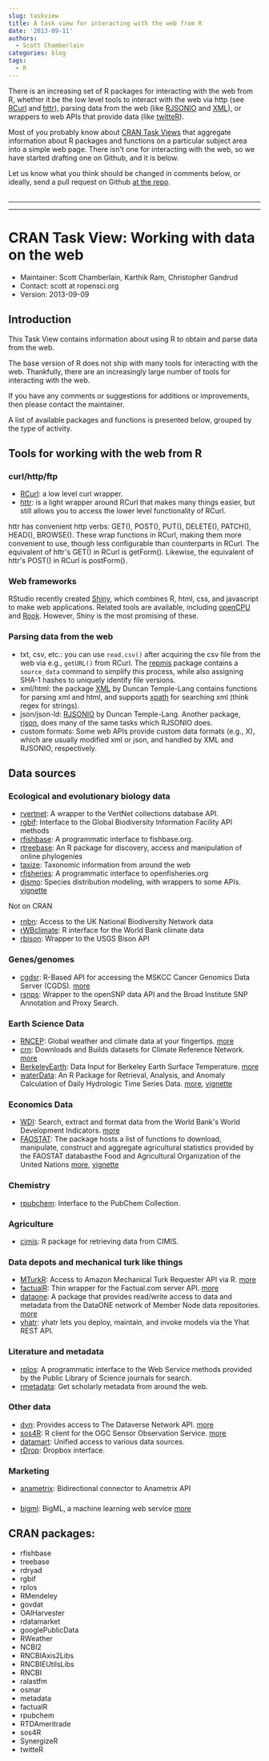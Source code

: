 ```yaml
---
slug: taskview
title: A task view for interacting with the web from R
date: '2013-09-11'
authors:
  - Scott Chamberlain
categories: blog
tags:
  - R
---
```


There is an increasing set of R packages for interacting with the web from R, whether it be the low level tools to interact with the web via http (see [RCurl][RCurl] and [httr][httr]), parsing data from the web (like [RJSONIO][RJSONIO] and [XML][XML]), or wrappers to web APIs that provide data (like [twitteR][twitteR]).

Most of you probably know about [CRAN Task Views](http://cran.r-project.org/web/views/) that aggregate information about R packages and functions on a particular subject area into a simple web page. There isn't one for interacting with the web, so we have started drafting one on Github, and it is below.

Let us know what you think should be changed in comments below, or ideally, send a pull request on Github [at the repo](https://github.com/ropensci/webservices).
<br><br>
<hr>
<hr>

# CRAN Task View: Working with data on the web

* Maintainer: Scott Chamberlain, Karthik Ram, Christopher Gandrud
* Contact:	scott at ropensci.org
* Version:	2013-09-09

## Introduction

This Task View contains information about using R to obtain and parse data from the web.

The base version of R does not ship with many tools for interacting with the web. Thankfully, there are an increasingly large number of tools for interacting with the web.

If you have any comments or suggestions for additions or improvements, then please contact the maintainer.

A list of available packages and functions is presented below, grouped by the type of activity.

## Tools for working with the web from R

### curl/http/ftp

* [RCurl][RCurl]: a low level curl wrapper.
* [httr][httr]: is a light wrapper around RCurl that makes many things easier, but still allows you to access the lower level functionality of RCurl.

httr has convenient http verbs: GET(), POST(), PUT(), DELETE(), PATCH(), HEAD(), BROWSE(). These wrap functions in RCurl, making them more convenient to use, though less configurable than counterparts in RCurl. The equivalent of httr's GET() in RCurl is getForm(). Likewise, the equivalent of httr's POST() in RCurl is postForm().

### Web frameworks

RStudio recently created [Shiny][shiny], which combines R, html, css, and javascript to make web applications. Related tools are available, including [openCPU][opencpu] and [Rook][rook]. However, Shiny is the most promising of these.

### Parsing data from the web

* txt, csv, etc.: you can use `read.csv()` after acquiring the csv file from the web via e.g., `getURL()` from RCurl. The [repmis][repmis] package contains a `source_data` command to simplify this process, while also assigning SHA-1 hashes to uniquely identify file versions.
* xml/html: the package [XML][XML] by Duncan Temple-Lang contains functions for parsing xml and html, and supports [xpath][xpath] for searching xml (think regex for strings).
* json/json-ld: [RJSONIO][RJSONIO] by Duncan Temple-Lang. Another package, [rjson][rjson], does many of the same tasks which RJSONIO does.
* custom formats: Some web APIs provide custom data formats (e.g., X), which are usually modified xml or json, and handled by XML and RJSONIO, respectively.

## Data sources

### Ecological and evolutionary biology data

* [rvertnet][rvertnet]: A wrapper to the VertNet collections database API.
* [rgbif][rgbif]: Interface to the Global Biodiversity Information Facility API methods
* [rfishbase][rfishbase]: A programmatic interface to fishbase.org.
* [rtreebase][rtreebase]: An R package for discovery, access and manipulation of online phylogenies
* [taxize][taxize]: Taxonomic information from around the web
* [rfisheries][rfisheries]: A programmatic interface to openfisheries.org
* [dismo][dismo]: Species distribution modeling, with wrappers to some APIs. [vignette](http://cran.r-project.org/web/packages/dismo/vignettes/brt.pdf)

Not on CRAN

* [rnbn][rnbn]: Access to the UK National Biodiversity Network data
* [rWBclimate][rwbclimate]: R interface for the World Bank climate data
* [rbison][rbison]: Wrapper to the USGS Bison API

### Genes/genomes

* [cgdsr][cgdsr]: R-Based API for accessing the MSKCC Cancer Genomics Data Server (CGDS). [more](http://www.cbioportal.org/public-portal)
* [rsnps][rsnps]: Wrapper to the openSNP data API and the Broad Institute SNP Annotation and Proxy Search.

### Earth Science Data

* [RNCEP][RNCEP]: Global weather and climate data at your fingertips. [more](https://sites.google.com/site/michaelukemp/rncep)
* [crn][crn]: Downloads and Builds datasets for Climate Reference Network. [more](http://stevemosher.wordpress.com/)
* [BerkeleyEarth][BerkeleyEarth]: Data Input for Berkeley Earth Surface Temperature. [more](http://stevemosher.wordpress.com/)
* [waterData][waterData]: An R Package for Retrieval, Analysis, and Anomaly Calculation of Daily Hydrologic Time Series Data. [more](http://pubs.usgs.gov/of/2012/1168/), [vignette](  http://cran.r-project.org/web/packages/waterData/vignettes/vignette.pdf)

### Economics Data

* [WDI][WDI]: Search, extract and format data from the World Bank's World Development Indicators. [more](https://sites.google.com/site/michaelukemp/rncep)
* [FAOSTAT][FAOSTAT]: The package hosts a list of functions to download, manipulate, construct and aggregate agricultural statistics provided by the FAOSTAT databasthe Food and Agricultural Organization of the United Nations [more](http://cran.r-project.org/web/packages/FAOSTAT/index.html), [vignette](http://cran.r-project.org/web/packages/FAOSTAT/vignettes/FAOSTAT.pdf)

### Chemistry

* [rpubchem][rpubchem]: Interface to the PubChem Collection.

### Agriculture

* [cimis][cimis]: R package for retrieving data from CIMIS.

### Data depots and mechanical turk like things

* [MTurkR][MTurkR]: Access to Amazon Mechanical Turk Requester API via R. [more](http://thomasleeper.com/MTurkR/index.html)
* [factualR][factualR]: Thin wrapper for the Factual.com server API. [more](http://www.exmachinatech.net/01/factualr/)
* [dataone][dataone]: A package that provides read/write access to data and metadata from the DataONE network of Member Node data repositories. [more](http://releases.dataone.org/online/dataone_r/)
* [yhatr][yhatr]: yhatr lets you deploy, maintain, and invoke models via the Yhat REST API.

### Literature and metadata

* [rplos][rplos]: A programmatic interface to the Web Service methods provided by the Public Library of Science journals for search.
* [rmetadata][rmetadata]: Get scholarly metadata from around the web.

### Other data

* [dvn][dvn]: Provides access to The Dataverse Network API. [more](http://thedata.org/)
* [sos4R][sos4R]: R client for the OGC Sensor Observation Service. [more](http://www.nordholmen.net/sos4r)
* [datamart][datamart]: Unified access to various data sources.
* [rDrop][rDrop]: Dropbox interface.

### Marketing

* [anametrix][anametrix]: Bidirectional connector to Anametrix API

###

* [bigml][bigml]: BigML, a machine learning web service [more](https://bigml.com/)

## CRAN packages:

* rfishbase
* treebase
* rdryad
* rgbif
* rplos
* RMendeley
* govdat
* OAIHarvester
* rdatamarket
* googlePublicData
* RWeather
* NCBI2
* RNCBIAxis2Libs
* RNCBIEUtilsLibs
* RNCBI
* ralastfm
* osmar
* metadata
* factualR
* rpubchem
* RTDAmeritrade
* sos4R
* SynergizeR
* twitteR

[RCurl]: http://cran.r-project.org/web/packages/RCurl/index.html
[httr]: http://cran.r-project.org/web/packages/httr/index.html
[XML]: http://cran.r-project.org/web/packages/XML/index.html
[RJSONIO]: http://cran.r-project.org/web/packages/RJSONIO/index.html
[rjson]: http://cran.r-project.org/web/packages/rjson/index.html
[yhatr]: http://cran.r-project.org/web/packages/yhatr/index.html
[rvertnet]: http://cran.r-project.org/web/packages/rvertnet/index.html
[taxize]: http://cran.r-project.org/web/packages/taxize/index.html
[rplos]: http://cran.r-project.org/web/packages/rplos/index.html
[rgbif]: http://cran.r-project.org/web/packages/rgbif/index.html
[rfigshare]: http://cran.r-project.org/web/packages/rfigshare/index.html
[datamart]: http://cran.r-project.org/web/packages/datamart/index.html
[dvn]: http://cran.r-project.org/web/packages/dvn/index.html
[sos4R]: http://cran.r-project.org/src/contrib/Archive/sos4R/
[dataone]: http://cran.r-project.org/web/packages/dataone/index.html
[factualR]: http://cran.r-project.org/web/packages/factualR/index.html
[MTurkR]: http://cran.r-project.org/web/packages/MTurkR/index.html
[rpubchem]: http://cran.r-project.org/web/packages/rpubchem/index.html
[cimis]: http://cran.r-project.org/web/packages/cimis/index.html
[WDI]: http://cran.r-project.org/web/packages/WDI/index.html
[FAOSTAT]: http://cran.r-project.org/web/packages/FAOSTAT/index.html
[RNCEP]: http://cran.r-project.org/web/packages/RNCEP/index.html
[crn]: http://cran.r-project.org/web/packages/crn/index.html
[BerkeleyEarth]: http://cran.r-project.org/web/packages/BerkeleyEarth/index.html
[waterData]: http://cran.r-project.org/web/packages/waterData/index.html
[cgdsr]: http://cran.r-project.org/web/packages/cgdsr/index.html
[dismo]: http://cran.r-project.org/web/packages/dismo/index.html
[rmetadata]: https://github.com/ropensci/rmetadata
[repmis]: http://cran.r-project.org/web/packages/repmis/index.html
[rDrop]: https://github.com/karthikram/rDrop
[xpath]: http://www.w3schools.com/xpath/default.asp
[rsnsps]: https://github.com/ropensci/rsnps
[rbison]: https://github.com/ropensci/rbison
[rfishbase]: http://cran.r-project.org/web/packages/rfishbase/index.html
[rtreebase]: http://cran.r-project.org/web/packages/treebase/index.html
[rnbn]: https://github.com/JNCC-UK/rnbn
[rfisheries]: http://cran.r-project.org/web/packages/rfisheries/index.html
[rsnps]: http://cran.r-project.org/web/packages/ropensnp/index.html
[shiny]: http://www.rstudio.com/shiny/
[opencpu]: https://public.opencpu.org/
[rook]: http://cran.r-project.org/web/packages/Rook/index.html
[rwbclimate]: https://github.com/ropensci/rWBclimate
[anametrix]: http://cran.r-project.org/web/packages/anametrix/index.html
[bigml]: http://cran.r-project.org/web/packages/bigml/index.html
[twitteR]: http://cran.r-project.org/web/packages/twitteR/index.html
